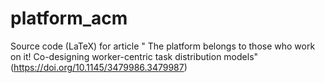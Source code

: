 # platform_acm
Source code (LaTeX) for article " The platform belongs to those who work on it! Co-designing worker-centric task distribution models" (https://doi.org/10.1145/3479986.3479987)
